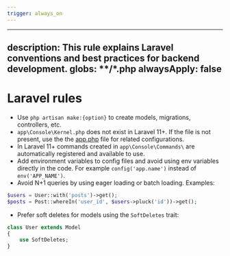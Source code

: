 ```yaml
---
trigger: always_on
---
```


---
description: This rule explains Laravel conventions and best practices for backend development.
globs: **/*.php
alwaysApply: false
---

# Laravel rules

- Use `php artisan make:{option}` to create models, migrations, controllers, etc.
- `app\Console\Kernel.php` does not exist in Laravel 11+. If the file is not present, use the the [app.php](mdc:bootstrap/app.php) file for related configurations.
- In Laravel 11+ commands created in `app\Console\Commands\` are automatically registered and available to use.
- Add environment variables to config files and avoid using env variables directly in the code. For example `config('app.name')` instead of `env('APP_NAME')`.
- Avoid N+1 queries by using eager loading or batch loading. Examples:

```php
$users = User::with('posts')->get();
$posts = Post::whereIn('user_id', $users->pluck('id'))->get();
```

- Prefer soft deletes for models using the `SoftDeletes` trait:

```php
class User extends Model
{
    use SoftDeletes;
}
```
